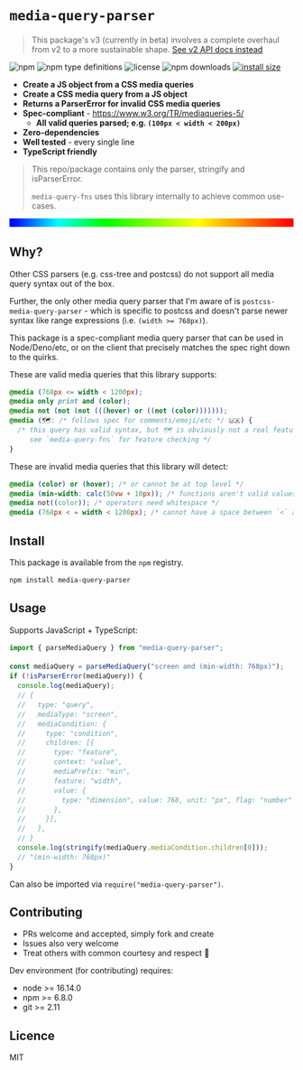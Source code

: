 # `media-query-parser`

> This package's v3 (currently in beta) involves a complete overhaul from v2 to a more sustainable
> shape.
> [See v2 API docs instead](https://github.com/tbjgolden/media-query-parser/tree/v2.0.2/docs/api#functions)

![npm](https://img.shields.io/npm/v/media-query-parser)
![npm type definitions](https://img.shields.io/npm/types/media-query-parser)
![license](https://img.shields.io/npm/l/media-query-parser)
![npm downloads](https://img.shields.io/npm/dw/media-query-parser)
[![install size](https://packagephobia.com/badge?p=media-query-parser)](https://packagephobia.com/result?p=media-query-parser)

- **Create a JS object from a CSS media queries**
- **Create a CSS media query from a JS object**
- **Returns a ParserError for invalid CSS media queries**
- **Spec-compliant** - https://www.w3.org/TR/mediaqueries-5/
  - **All valid queries parsed; e.g. `(100px < width < 200px)`**
- **Zero-dependencies**
- **Well tested** - every single line
- **TypeScript friendly**

> This repo/package contains only the parser, stringify and isParserError.
>
> `media-query-fns` uses this library internally to achieve common use-cases.

![banner](banner.svg)

## Why?

Other CSS parsers (e.g. css-tree and postcss) do not support all media query syntax out of the box.

Further, the only other media query parser that I'm aware of is `postcss-media-query-parser` - which
is specific to postcss and doesn't parse newer syntax like range expressions (i.e.
`(width >= 768px)`).

This package is a spec-compliant media query parser that can be used in Node/Deno/etc, or on the
client that precisely matches the spec right down to the quirks.

These are valid media queries that this library supports:

```css
@media (768px <= width < 1200px);
@media only print and (color);
@media not (not (not (((hover) or ((not (color)))))));
@media (🗺️: /* follows spec for comments/emoji/etc */ 🇺🇦) {
  /* this query has valid syntax, but 🗺️ is obviously not a real feature.
     see `media-query-fns` for feature checking */
}
```

These are invalid media queries that this library will detect:

```css
@media (color) or (hover); /* or cannot be at top level */
@media (min-width: calc(50vw + 10px)); /* functions aren't valid values */
@media not((color)); /* operators need whitespace */
@media (768px < = width < 1200px); /* cannot have a space between `<` and `=` */
```

## Install

This package is available from the `npm` registry.

```sh
npm install media-query-parser
```

## Usage

Supports JavaScript + TypeScript:

```ts
import { parseMediaQuery } from "media-query-parser";

const mediaQuery = parseMediaQuery("screen and (min-width: 768px)");
if (!isParserError(mediaQuery)) {
  console.log(mediaQuery);
  // {
  //   type: "query",
  //   mediaType: "screen",
  //   mediaCondition: {
  //     type: "condition",
  //     children: [{
  //       type: "feature",
  //       context: "value",
  //       mediaPrefix: "min",
  //       feature: "width",
  //       value: {
  //         type: "dimension", value: 768, unit: "px", flag: "number"
  //       },
  //     }],
  //   },
  // }
  console.log(stringify(mediaQuery.mediaCondition.children[0]));
  // "(min-width: 768px)"
}
```

Can also be imported via `require("media-query-parser")`.

## Contributing

- PRs welcome and accepted, simply fork and create
- Issues also very welcome
- Treat others with common courtesy and respect 🤝

Dev environment (for contributing) requires:

- node >= 16.14.0
- npm >= 6.8.0
- git >= 2.11

## Licence

MIT

